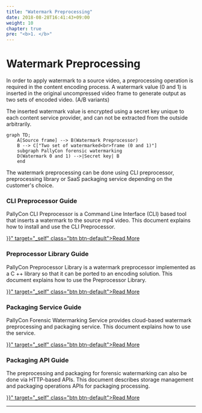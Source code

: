 ```yaml
---
title: "Watermark Preprocessing"
date: 2018-08-28T16:41:43+09:00
weight: 10
chapter: true
pre: "<b>1. </b>"
---
```


# Watermark Preprocessing

In order to apply watermark to a source video, a preprocessing operation is required in the content encoding process. A watermark value (0 and 1) is inserted in the original uncompressed video frame to generate output as two sets of encoded video. (A/B variants)

The inserted watermark value is encrypted using a secret key unique to each content service provider, and can not be extracted from the outside arbitrarily.

```mermaid
graph TD;
    A[Source frame] --> B(Watermark Preprocessor)
    B --> C["Two set of watermarked<br>frame (0 and 1)"]
    subgraph PallyCon forensic watermarking
    D(Watermark 0 and 1) -->|Secret key| B
    end
```

The watermark preprocessing can be done using CLI preprocessor, preprocessing library or SaaS packaging service depending on the customer's choice.

<div class="cards">
<article class="card">
    <div class="text">
        <h3>CLI Preprocessor Guide</h3>
        PallyCon CLI Preprocessor is a Command Line Interface (CLI) based tool that inserts a watermark to the source mp4 video. This document explains how to install and use the CLI Preprocessor.<p>
        <a href="{{<ref "cli-preprocessor.en.md">}}" target="_self" class="btn btn-default">Read More</a>
    </div>
</article>
<article class="card">
    <div class="text">
        <h3>Preprocessor Library Guide</h3>
        PallyCon Preprocessor Library is a watermark preprocessor implemented as a C ++ library so that it can be ported to an encoding solution. This document explains how to use the Preprocessor Library.<p>
        <a href="{{<ref "preprocessor-library.en.md">}}" target="_self" class="btn btn-default">Read More</a>
    </div>
</article>
<article class="card">
    <div class="text">
        <h3>Packaging Service Guide</h3>
        PallyCon Forensic Watermarking Service provides cloud-based watermark preprocessing and packaging service. This document explains how to use the service.<p>
        <a href="{{<ref "packaging-service.en.md">}}" target="_self" class="btn btn-default">Read More</a>
    </div>
</article>
<article class="card">
    <div class="text">
        <h3>Packaging API Guide</h3>
        The preprocessing and packaging for forensic watermarking can also be done via HTTP-based APIs. This document describes storage management and packaging operations APIs for packaging processing.<p>
        <a href="{{<ref "packaging-api.en.md">}}" target="_self" class="btn btn-default">Read More</a>
    </div>
</article>
</div>

***
